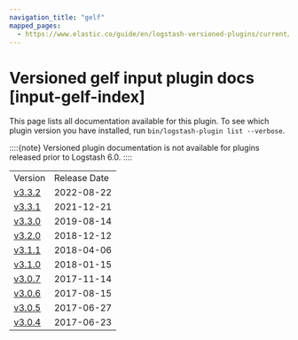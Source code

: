 ```yaml
---
navigation_title: "gelf"
mapped_pages:
  - https://www.elastic.co/guide/en/logstash-versioned-plugins/current/input-gelf-index.html
---
```


# Versioned gelf input plugin docs [input-gelf-index]


This page lists all documentation available for this plugin.  To see which plugin version you have installed, run `bin/logstash-plugin list --verbose`.

::::{note}
Versioned plugin documentation is not available for plugins released prior to Logstash 6.0.
::::


|     |     |
| --- | --- |
| Version | Release Date |
| [v3.3.2](v3-3-2-plugins-inputs-gelf.md) | 2022-08-22 |
| [v3.3.1](v3-3-1-plugins-inputs-gelf.md) | 2021-12-21 |
| [v3.3.0](v3-3-0-plugins-inputs-gelf.md) | 2019-08-14 |
| [v3.2.0](v3-2-0-plugins-inputs-gelf.md) | 2018-12-12 |
| [v3.1.1](v3-1-1-plugins-inputs-gelf.md) | 2018-04-06 |
| [v3.1.0](v3-1-0-plugins-inputs-gelf.md) | 2018-01-15 |
| [v3.0.7](v3-0-7-plugins-inputs-gelf.md) | 2017-11-14 |
| [v3.0.6](v3-0-6-plugins-inputs-gelf.md) | 2017-08-15 |
| [v3.0.5](v3-0-5-plugins-inputs-gelf.md) | 2017-06-27 |
| [v3.0.4](v3-0-4-plugins-inputs-gelf.md) | 2017-06-23 |












